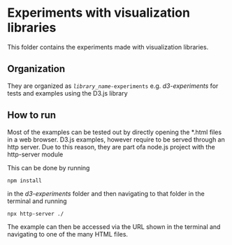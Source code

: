 # Experiments with visualization libraries

This folder contains the experiments made with visualization libraries. 

## Organization
They are organized as *`library_name-`*`experiments` e.g. *d3-experiments* for tests and examples using the D3.js library

## How to run
 Most of the examples can be tested out by directly opening the *.html files in a web browser. D3.js examples, however require to be served through an http server. Due to this reason, they are part ofa node.js project with the http-server module

 This can be done by running

 `npm install` 
 
 in the *d3-experiments* folder and then navigating to that folder in the terminal and running
 
 `npx http-server ./`

 The example can then be accessed via the URL shown in the terminal and navigating to one of the many HTML files.
